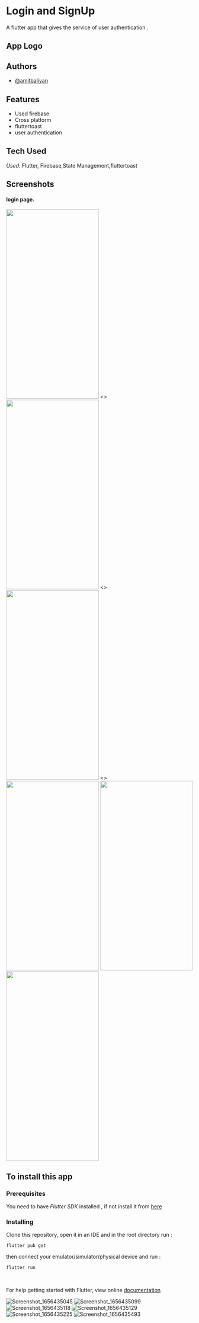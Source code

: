# Login and SignUp

A flutter app that gives the service of user authentication .

## App Logo

<!-- <img src="https://i.pinimg.com/originals/ae/2e/56/ae2e5651b74a00d5d31b8c6453fa3ebb.png" alt="alt text" title="image Title"  height="450" /> -->


## Authors

- [@amitbaliyan](https://github.com/Amit00077)


## Features

- Used firebase
- Cross platform
- fluttertoast
- user authentication
 
## Tech Used

*Used:* Flutter, Firebase,State Management,fluttertoast

## Screenshots
#### login page.
<img src= 'https://user-images.githubusercontent.com/72244208/176235960-4d059b3e-dad5-40b9-82a7-8cd5ab8d9036.png ' width='250' height='510'/> <><img src= ' https://user-images.githubusercontent.com/72244208/176240120-4f29d15d-faf5-41de-bafb-d8b9f444a415.png' width='250' height='510'/> <> <img src= 'https://user-images.githubusercontent.com/72244208/176240177-f0c82b04-099a-4ef0-af59-bc0f7545d890.png ' width='250' height='510'/> <> 
<img src= 'user-images.githubusercontent.com/72244208/176240214-9ca4c463-ca4a-4549-939b-e9fd80ab03c1.png ' width='250' height='510'/> 
<img src='https://user-images.githubusercontent.com/72244208/176235445-abb2a051-b20f-4b73-afd5-fe587796faa5.png' width='250' height='510'/>  
<img src='https://user-images.githubusercontent.com/72244208/176235459-ac2d6acc-8270-4b8e-aafd-2deef14cd7f3.png' width='250' height='510'/>  
  

## To install this app

### Prerequisites

You need to have *Flutter SDK* installed , if not install it from [here](https://flutter.dev/docs/get-started/install)

### Installing

Clone this repository, open it in an IDE and in the root directory run :

`flutter pub get`

then connect your emulator/simulator/physical device and run :

`flutter run`

<br>


For help getting started with Flutter, view online [documentation](https://flutter.dev/docs)
 

![Screenshot_1656435045](https://user-images.githubusercontent.com/72244208/176240120-4f29d15d-faf5-41de-bafb-d8b9f444a415.png)
![Screenshot_1656435099](https://user-images.githubusercontent.com/72244208/176240177-f0c82b04-099a-4ef0-af59-bc0f7545d890.png)
![Screenshot_1656435118](https://user-images.githubusercontent.com/72244208/176240214-9ca4c463-ca4a-4549-939b-e9fd80ab03c1.png)
![Screenshot_1656435129](https://user-images.githubusercontent.com/72244208/176240239-ac0fe0c5-8938-4344-8a77-cedc23cb4281.png)
![Screenshot_1656435225](https://user-images.githubusercontent.com/72244208/176240284-18f710f9-6711-4440-a64c-703af2a23a75.png)
![Screenshot_1656435493](https://user-images.githubusercontent.com/72244208/176240302-127a3e91-a288-4352-9599-fbceb7c35ccf.png)

